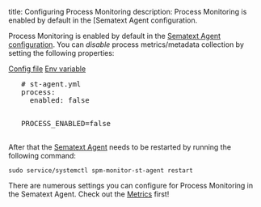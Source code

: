title: Configuring Process Monitoring
description: Process Monitoring is enabled by default in the [Sematext Agent configuration.

Process Monitoring is enabled by default in the [Sematext Agent configuration](../containers/configuration/). You can *disable* process metrics/metadata collection by setting the following properties:

<div class="mdl-tabs mdl-js-tabs mdl-js-ripple-effect">
 <div class="mdl-tabs__tab-bar">
     <a href="#file-enabled" class="mdl-tabs__tab is-active">Config file</a>
     <a href="#env-enabled" class="mdl-tabs__tab">Env variable</a>
 </div>

 <div class="mdl-tabs__panel is-active" id="file-enabled">
   <pre>
   # st-agent.yml
   process:
     enabled: false
   </pre>
 </div>
 <div class="mdl-tabs__panel" id="env-enabled">
   <pre>
   PROCESS_ENABLED=false
   </pre>
 </div>
</div>

After that the [Sematext Agent](../) needs to be restarted by running the following command:

```
sudo service/systemctl spm-monitor-st-agent restart
```

There are numerous settings you can configure for Process Monitoring in the Sematext Agent. Check out the [Metrics](./metrics) first!